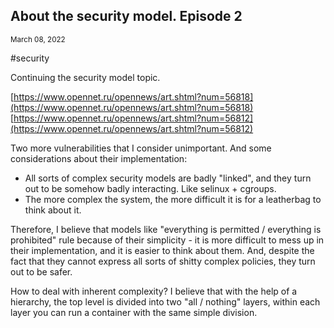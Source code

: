 ## About the security model. Episode 2
<sup> March 08, 2022 </sup>

#security

Continuing the security model topic.

[https://www.opennet.ru/opennews/art.shtml?num=56818](https://www.opennet.ru/opennews/art.shtml?num=56818)<br>
[https://www.opennet.ru/opennews/art.shtml?num=56812](https://www.opennet.ru/opennews/art.shtml?num=56812)

Two more vulnerabilities that I consider unimportant. And some considerations about their implementation:
* All sorts of complex security models are badly "linked", and they turn out to be somehow badly interacting. Like selinux + cgroups.
* The more complex the system, the more difficult it is for a leatherbag to think about it.

Therefore, I believe that models like "everything is permitted / everything is prohibited" rule because of their simplicity - it is more difficult to mess up in their implementation, and it is easier to think about them. And, despite the fact that they cannot express all sorts of shitty complex policies, they turn out to be safer.

How to deal with inherent complexity? I believe that with the help of a hierarchy, the top level is divided into two "all / nothing" layers, within each layer you can run a container with the same simple division.
